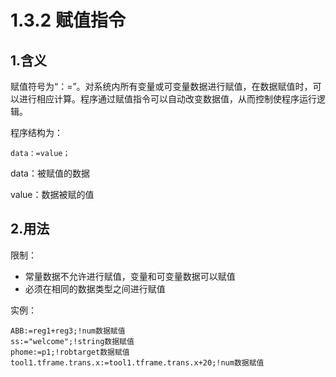 # 1.3.2 赋值指令

## 1.含义

赋值符号为“：=”。对系统内所有变量或可变量数据进行赋值，在数据赋值时，可以进行相应计算。程序通过赋值指令可以自动改变数据值，从而控制使程序运行逻辑。

程序结构为：

`data：=value；`

data：被赋值的数据

value：数据被赋的值

## 2.用法

限制：

- 常量数据不允许进行赋值，变量和可变量数据可以赋值
- 必须在相同的数据类型之间进行赋值

实例：

```rapid
ABB:=reg1+reg3;!num数据赋值
ss:="welcome";!string数据赋值
phome:=p1;!robtarget数据赋值
tool1.tframe.trans.x:=tool1.tframe.trans.x+20;!num数据赋值
```

